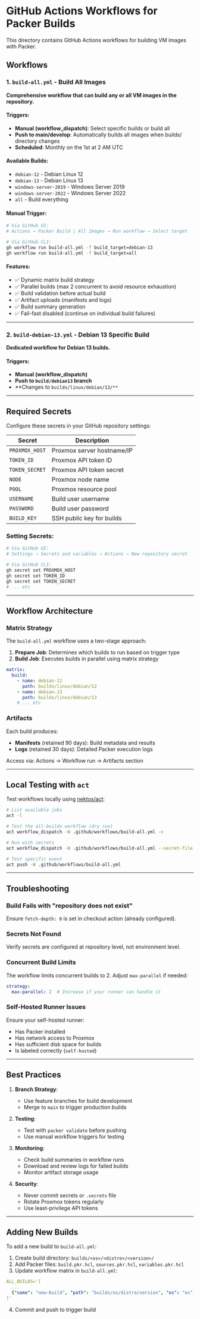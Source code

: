 # GitHub Actions Workflows for Packer Builds

This directory contains GitHub Actions workflows for building VM images with Packer.

## Workflows

### 1. `build-all.yml` - Build All Images

**Comprehensive workflow that can build any or all VM images in the repository.**

#### Triggers:
- **Manual (workflow_dispatch)**: Select specific builds or build all
- **Push to main/develop**: Automatically builds all images when builds/ directory changes
- **Scheduled**: Monthly on the 1st at 2 AM UTC

#### Available Builds:
- `debian-12` - Debian Linux 12
- `debian-13` - Debian Linux 13
- `windows-server-2019` - Windows Server 2019
- `windows-server-2022` - Windows Server 2022
- `all` - Build everything

#### Manual Trigger:
```bash
# Via GitHub UI:
# Actions → Packer Build | All Images → Run workflow → Select target

# Via GitHub CLI:
gh workflow run build-all.yml -f build_target=debian-13
gh workflow run build-all.yml -f build_target=all
```

#### Features:
- ✅ Dynamic matrix build strategy
- ✅ Parallel builds (max 2 concurrent to avoid resource exhaustion)
- ✅ Build validation before actual build
- ✅ Artifact uploads (manifests and logs)
- ✅ Build summary generation
- ✅ Fail-fast disabled (continue on individual build failures)

---

### 2. `build-debian-13.yml` - Debian 13 Specific Build

**Dedicated workflow for Debian 13 builds.**

#### Triggers:
- **Manual (workflow_dispatch)**
- **Push to `build/debian13` branch**
- **Changes to `builds/linux/debian/13/**`

---

## Required Secrets

Configure these secrets in your GitHub repository settings:

| Secret | Description |
|--------|-------------|
| `PROXMOX_HOST` | Proxmox server hostname/IP |
| `TOKEN_ID` | Proxmox API token ID |
| `TOKEN_SECRET` | Proxmox API token secret |
| `NODE` | Proxmox node name |
| `POOL` | Proxmox resource pool |
| `USERNAME` | Build user username |
| `PASSWORD` | Build user password |
| `BUILD_KEY` | SSH public key for builds |

### Setting Secrets:

```bash
# Via GitHub UI:
# Settings → Secrets and variables → Actions → New repository secret

# Via GitHub CLI:
gh secret set PROXMOX_HOST
gh secret set TOKEN_ID
gh secret set TOKEN_SECRET
# ... etc
```

---

## Workflow Architecture

### Matrix Strategy

The `build-all.yml` workflow uses a two-stage approach:

1. **Prepare Job**: Determines which builds to run based on trigger type
2. **Build Job**: Executes builds in parallel using matrix strategy

```yaml
matrix:
  build:
    - name: debian-12
      path: builds/linux/debian/12
    - name: debian-13
      path: builds/linux/debian/13
    # ... etc
```

### Artifacts

Each build produces:
- **Manifests** (retained 90 days): Build metadata and results
- **Logs** (retained 30 days): Detailed Packer execution logs

Access via: Actions → Workflow run → Artifacts section

---

## Local Testing with `act`

Test workflows locally using [nektos/act](https://github.com/nektos/act):

```bash
# List available jobs
act -l

# Test the all-builds workflow (dry run)
act workflow_dispatch -W .github/workflows/build-all.yml -n

# Run with secrets
act workflow_dispatch -W .github/workflows/build-all.yml --secret-file .secrets

# Test specific event
act push -W .github/workflows/build-all.yml
```

---

## Troubleshooting

### Build Fails with "repository does not exist"

Ensure `fetch-depth: 0` is set in checkout action (already configured).

### Secrets Not Found

Verify secrets are configured at repository level, not environment level.

### Concurrent Build Limits

The workflow limits concurrent builds to 2. Adjust `max-parallel` if needed:

```yaml
strategy:
  max-parallel: 2  # Increase if your runner can handle it
```

### Self-Hosted Runner Issues

Ensure your self-hosted runner:
- Has Packer installed
- Has network access to Proxmox
- Has sufficient disk space for builds
- Is labeled correctly (`self-hosted`)

---

## Best Practices

1. **Branch Strategy**: 
   - Use feature branches for build development
   - Merge to `main` to trigger production builds

2. **Testing**: 
   - Test with `packer validate` before pushing
   - Use manual workflow triggers for testing

3. **Monitoring**: 
   - Check build summaries in workflow runs
   - Download and review logs for failed builds
   - Monitor artifact storage usage

4. **Security**: 
   - Never commit secrets or `.secrets` file
   - Rotate Proxmox tokens regularly
   - Use least-privilege API tokens

---

## Adding New Builds

To add a new build to `build-all.yml`:

1. Create build directory: `builds/<os>/<distro>/<version>/`
2. Add Packer files: `build.pkr.hcl`, `sources.pkr.hcl`, `variables.pkr.hcl`
3. Update workflow matrix in `build-all.yml`:

```yaml
ALL_BUILDS='[
  ...
  {"name": "new-build", "path": "builds/os/distro/version", "os": "os", "log": "packer-new.log"}
]'
```

4. Commit and push to trigger build
